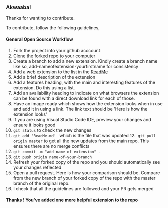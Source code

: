 ### Akwaaba! 
Thanks for wanting to contribute. 

To contribute, follow the following guidelines, 

#### General Open Source Workflow
1. Fork the project into your github acccount
2. Clone the forked repo to your computer
3. Create a branch to add a new extension. Kindly create a branch name like so, add-nameofextension-yourfirstname for consistency
4. Add a web extension to the list in the [ReadMe]() 
5. Add a brief description of the extension
6. Add a features heading, with the main and interesting features of the extension. Do this using a list. 
7. Add an availability heading to indicate on what browsers the extension can be found with a direct download link for each of those.
8. Have an image ready which shows how the extension looks when in use and add it in using a link. The link text should be 'Here is how the extension looks'
9. If you are using Visual Studio Code IDE, preview your changes and ensure it looks good
10. ```git status``` to check the new changes
11. ```git add 'ReadMe.md' ``` which is the file that was updated
12.``` git pull origin master``` to get all the new updates from the main repo. This ensures there are no merge conflicts
13. ```git commit -m "add name of extension" ```. 
14. ```git push origin name-of-your-branch``` 
15. Refresh your forked copy of the repo and you should automatically see your changes reflected
16. Open a pull request. Here is how your comparison should be. Compare from the new branch of your forked copy of the repo with the master branch of the 
original repo.
17. I check that all the guidelines are followed and your PR gets merged

#### Thanks ! You've added one more helpful extension to the repo
